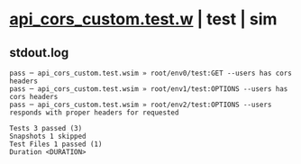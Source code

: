 # [api_cors_custom.test.w](../../../../../examples/tests/valid/api_cors_custom.test.w) | test | sim

## stdout.log
```log
pass ─ api_cors_custom.test.wsim » root/env0/test:GET --users has cors headers                              
pass ─ api_cors_custom.test.wsim » root/env1/test:OPTIONS --users has cors headers                          
pass ─ api_cors_custom.test.wsim » root/env2/test:OPTIONS --users responds with proper headers for requested

Tests 3 passed (3)
Snapshots 1 skipped
Test Files 1 passed (1)
Duration <DURATION>
```

